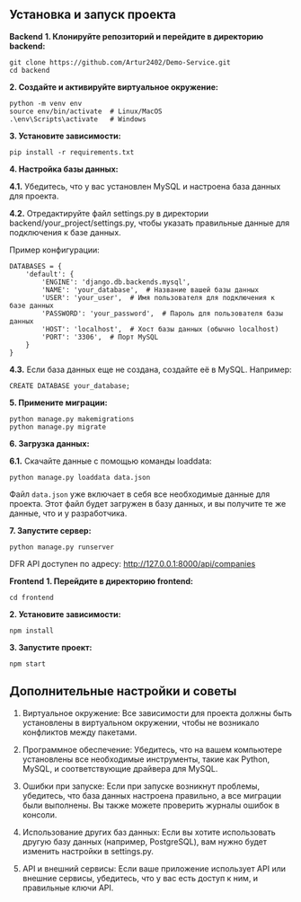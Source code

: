 ## Установка и запуск проекта
**Backend**
**1. Клонируйте репозиторий и перейдите в директорию backend:**
```
git clone https://github.com/Artur2402/Demo-Service.git
cd backend
```
**2. Создайте и активируйте виртуальное окружение:**
```
python -m venv env
source env/bin/activate  # Linux/MacOS
.\env\Scripts\activate   # Windows
```
**3. Установите зависимости:**
```
pip install -r requirements.txt
```
**4. Настройка базы данных:**
    
**4.1.** Убедитесь, что у вас установлен MySQL и настроена база данных для проекта.
  
**4.2.** Отредактируйте файл settings.py в директории backend/your_project/settings.py, чтобы указать правильные данные для подключения к базе данных.
  
Пример конфигурации:
```
DATABASES = {
    'default': {
        'ENGINE': 'django.db.backends.mysql',
        'NAME': 'your_database',  # Название вашей базы данных
        'USER': 'your_user',  # Имя пользователя для подключения к базе данных
        'PASSWORD': 'your_password',  # Пароль для пользователя базы данных
        'HOST': 'localhost',  # Хост базы данных (обычно localhost)
        'PORT': '3306',  # Порт MySQL
    }
}
```
**4.3.** Если база данных еще не создана, создайте её в MySQL. Например:
```
CREATE DATABASE your_database;
```

**5. Примените миграции:**
```
python manage.py makemigrations
python manage.py migrate
```

**6. Загрузка данных:**
   
   **6.1.** Скачайте данные с помощью команды loaddata:
   ```
   python manage.py loaddata data.json
   ```
   Файл ```data.json``` уже включает в себя все необходимые данные для проекта. Этот файл будет загружен в базу данных, и вы получите те же данные, что и у разработчика.


**7. Запустите сервер:**
```
python manage.py runserver
```
DFR API доступен по адресу: http://127.0.0.1:8000/api/companies

**Frontend**
**1. Перейдите в директорию frontend:**
```
cd frontend
```
**2. Установите зависимости:**
```
npm install
```
**3. Запустите проект:**
```
npm start
```

## Дополнительные настройки и советы
1. Виртуальное окружение: Все зависимости для проекта должны быть установлены в виртуальном окружении, чтобы не возникало конфликтов между пакетами.

2. Программное обеспечение: Убедитесь, что на вашем компьютере установлены все необходимые инструменты, такие как Python, MySQL, и соответствующие драйвера для MySQL.

3. Ошибки при запуске: Если при запуске возникнут проблемы, убедитесь, что база данных настроена правильно, а все миграции были выполнены. Вы также можете проверить журналы ошибок в консоли.

4. Использование других баз данных: Если вы хотите использовать другую базу данных (например, PostgreSQL), вам нужно будет изменить настройки в settings.py.

5. API и внешний сервисы: Если ваше приложение использует API или внешние сервисы, убедитесь, что у вас есть доступ к ним, и правильные ключи API.
